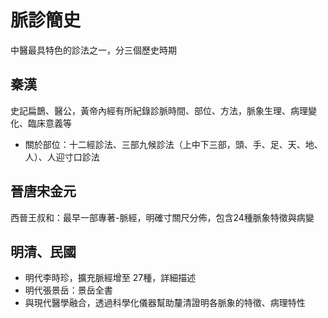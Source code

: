 # 脈診簡史

中醫最具特色的診法之一，分三個歷史時期

## 秦漢
史記扁鵲、醫公，黃帝內經有所紀錄診脈時間、部位、方法，脈象生理、病理變化、臨床意義等
  - 關於部位：十二經診法、三部九候診法（上中下三部，頭、手、足、天、地、人）、人迎寸口診法

## 晉唐宋金元
西晉王叔和：最早一部專著-脈經，明確寸關尺分佈，包含24種脈象特徵與病變

## 明清、民國
- 明代李時珍，擴充脈經增至 27種，詳細描述
- 明代張景岳：景岳全書
- 與現代醫學融合，透過科學化儀器幫助釐清證明各脈象的特徵、病理特性
